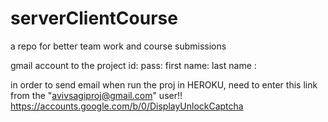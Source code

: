 # serverClientCourse
a repo for better team work and course submissions


gmail account to the project 
id: 
pass: 
first name: 
last name : 

in order to send email when run the proj in HEROKU, need to enter this link from the "avivsagiproj@gmail.com" user!!
https://accounts.google.com/b/0/DisplayUnlockCaptcha
